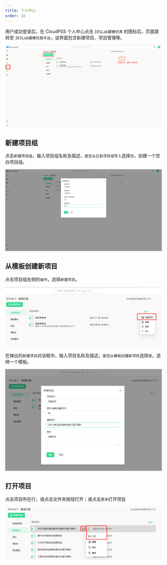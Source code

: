```yaml
---
title: 个人中心
order: 10
---
```



用户成功登录后，在 CloudPSS 个人中心点击 `IESLab建模仿真` 的图标后，页面跳转至 `IESLab建模仿真平台`，该界面包含新建项目、项目管理等。

![个人中心](./建模仿真-个人中心.png "个人中心")


## 新建项目组

点击`新建项目组`，输入项目组名称及描述，`是否从已有项目组导入`选择`否`，创建一个空白项目组。

![新建项目组](./建模仿真-新建项目组.png "新建项目组")

## 从模板创建新项目

点击项目组右侧的`操作`，选择`新建项目`。

![新建项目](./建模仿真-新建项目.png "新建项目")


在弹出的`新建项目`对话框中，输入项目名称及描述，`是否从模板创建新项目`选择`是`，选择一个模板。

![从模板创建新项目](./建模仿真-新建项目1.png "从模板创建新项目")

## 打开项目

点击项目所在行，或点击文件夹按钮打开；或点击`更多`打开项目

![打开项目](./建模仿真-打开项目.png "打开项目")

